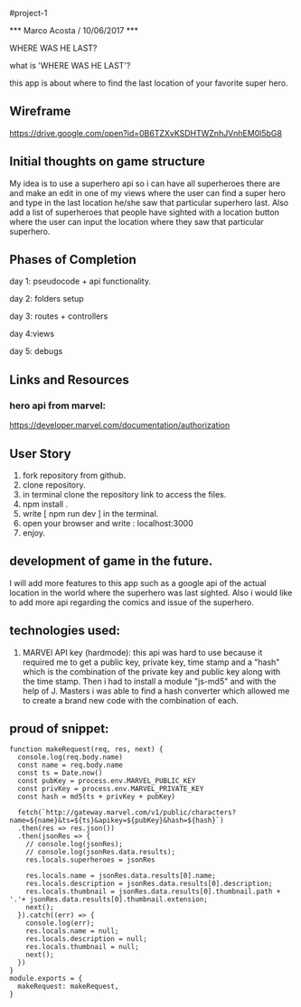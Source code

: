 #project-1

*** Marco Acosta / 10/06/2017 ***

WHERE WAS HE LAST?

what is 'WHERE WAS HE LAST'?

this app is about where to find the last location of your favorite super hero.

## Wireframe
https://drive.google.com/open?id=0B6TZXvKSDHTWZnhJVnhEM0l5bG8

## Initial thoughts on game structure

My idea is to use a superhero api so i can have all superheroes there are and make an edit in one of my views where the user can find a super hero and type in the last location he/she saw that particular superhero last. Also add a list of superheroes that people have sighted with a location button where the user can input the location where they saw that particular superhero.


## Phases of Completion


 day 1: pseudocode + api functionality.

 day 2: folders setup

 day 3: routes + controllers

 day 4:views

 day 5: debugs

## Links and Resources
### hero api from marvel:
https://developer.marvel.com/documentation/authorization

## User Story

1. fork repository from github.
2. clone repository.
3. in terminal clone the repository link to access the files.
4. npm install .
5. write [ npm run dev ] in the terminal.
6. open your browser and write : localhost:3000
7. enjoy.


## development of game in the future.

I will add more features to this app such as a google api of the actual location in the world where the superhero was last sighted.
Also i would like to add more api regarding the comics and issue of the superhero.

## technologies used:

1. MARVEl API key (hardmode):
this api was hard to use because it required me to get a public key, private key, time stamp and a "hash" which is the combination of the private key and public key along with the time stamp. Then i had to install a module "js-md5"
and with the help of J. Masters i was able to find a hash converter which allowed me to create a brand new code with the combination of each.


## proud of snippet:
```
function makeRequest(req, res, next) {
  console.log(req.body.name)
  const name = req.body.name
  const ts = Date.now()
  const pubKey = process.env.MARVEL_PUBLIC_KEY
  const privKey = process.env.MARVEL_PRIVATE_KEY
  const hash = md5(ts + privKey + pubKey)

  fetch(`http://gateway.marvel.com/v1/public/characters?name=${name}&ts=${ts}&apikey=${pubKey}&hash=${hash}`)
  .then(res => res.json())
  .then(jsonRes => {
    // console.log(jsonRes);
    // console.log(jsonRes.data.results);
    res.locals.superheroes = jsonRes

    res.locals.name = jsonRes.data.results[0].name;
    res.locals.description = jsonRes.data.results[0].description;
    res.locals.thumbnail = jsonRes.data.results[0].thumbnail.path + '.'+ jsonRes.data.results[0].thumbnail.extension;
    next();
  }).catch((err) => {
    console.log(err);
    res.locals.name = null;
    res.locals.description = null;
    res.locals.thumbnail = null;
    next();
  })
}
module.exports = {
  makeRequest: makeRequest,
}
```
